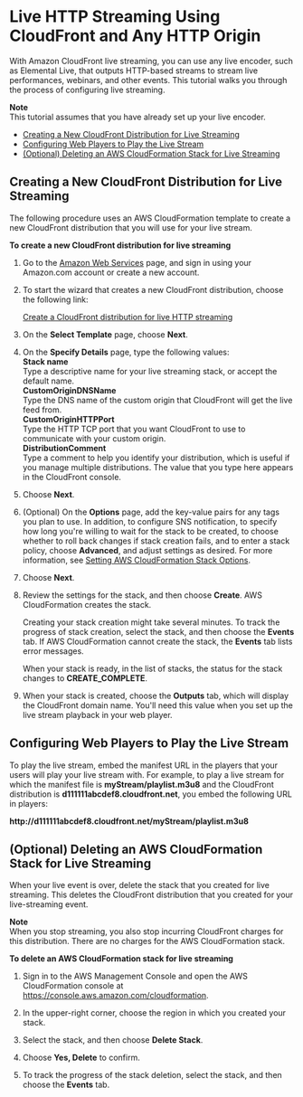 # Live HTTP Streaming Using CloudFront and Any HTTP Origin<a name="live-streaming-http-origin"></a>

With Amazon CloudFront live streaming, you can use any live encoder, such as Elemental Live, that outputs HTTP\-based streams to stream live performances, webinars, and other events\. This tutorial walks you through the process of configuring live streaming\.

**Note**  
This tutorial assumes that you have already set up your live encoder\.


+ [Creating a New CloudFront Distribution for Live Streaming](#live-streaming-http-origin-creating-distribution)
+ [Configuring Web Players to Play the Live Stream](#live-streaming-http-origin-configuring-web-players)
+ [\(Optional\) Deleting an AWS CloudFormation Stack for Live Streaming](#live-streaming-http-origin-deleting-stack)

## Creating a New CloudFront Distribution for Live Streaming<a name="live-streaming-http-origin-creating-distribution"></a>

The following procedure uses an AWS CloudFormation template to create a new CloudFront distribution that you will use for your live stream\. 

**To create a new CloudFront distribution for live streaming**

1. Go to the [Amazon Web Services](https://aws.amazon.com/) page, and sign in using your Amazon\.com account or create a new account\.

1. To start the wizard that creates a new CloudFront distribution, choose the following link:

   [Create a CloudFront distribution for live HTTP streaming](https://console.aws.amazon.com/cloudformation/home?region=us-east-1#cstack=sn%7eLiveHTTPStreaming%7cturl%7ehttps:%2f%2fs3.amazonaws.com%2fcloudfront-live%2flive-http-streaming-custom-origin-cloudfront.json)

1. On the **Select Template** page, choose **Next**\.

1. On the **Specify Details** page, type the following values:  
**Stack name**  
Type a descriptive name for your live streaming stack, or accept the default name\.  
**CustomOriginDNSName**  
Type the DNS name of the custom origin that CloudFront will get the live feed from\.  
**CustomOriginHTTPPort**  
Type the HTTP TCP port that you want CloudFront to use to communicate with your custom origin\.  
**DistributionComment**  
Type a comment to help you identify your distribution, which is useful if you manage multiple distributions\. The value that you type here appears in the CloudFront console\.

1. Choose **Next**\.

1. \(Optional\) On the **Options** page, add the key\-value pairs for any tags you plan to use\. In addition, to configure SNS notification, to specify how long you're willing to wait for the stack to be created, to choose whether to roll back changes if stack creation fails, and to enter a stack policy, choose **Advanced**, and adjust settings as desired\. For more information, see [Setting AWS CloudFormation Stack Options](http://docs.aws.amazon.com/AWSCloudFormation/latest/UserGuide/cfn-console-add-tags.html)\. 

1. Choose **Next**\.

1. Review the settings for the stack, and then choose **Create**\. AWS CloudFormation creates the stack\.

   Creating your stack creation might take several minutes\. To track the progress of stack creation, select the stack, and then choose the **Events** tab\. If AWS CloudFormation cannot create the stack, the **Events** tab lists error messages\.

   When your stack is ready, in the list of stacks, the status for the stack changes to **CREATE\_COMPLETE**\.

1. When your stack is created, choose the **Outputs** tab, which will display the CloudFront domain name\. You'll need this value when you set up the live stream playback in your web player\.

## Configuring Web Players to Play the Live Stream<a name="live-streaming-http-origin-configuring-web-players"></a>

To play the live stream, embed the manifest URL in the players that your users will play your live stream with\. For example, to play a live stream for which the manifest file is **myStream/playlist\.m3u8** and the CloudFront distribution is **d111111abcdef8\.cloudfront\.net**, you embed the following URL in players:

**http://d111111abcdef8\.cloudfront\.net/myStream/playlist\.m3u8**

## \(Optional\) Deleting an AWS CloudFormation Stack for Live Streaming<a name="live-streaming-http-origin-deleting-stack"></a>

When your live event is over, delete the stack that you created for live streaming\. This deletes the CloudFront distribution that you created for your live\-streaming event\. 

**Note**  
When you stop streaming, you also stop incurring CloudFront charges for this distribution\. There are no charges for the AWS CloudFormation stack\.

**To delete an AWS CloudFormation stack for live streaming**

1. Sign in to the AWS Management Console and open the AWS CloudFormation console at [https://console\.aws\.amazon\.com/cloudformation](https://console.aws.amazon.com/cloudformation/)\.

1. In the upper\-right corner, choose the region in which you created your stack\.

1. Select the stack, and then choose **Delete Stack**\. 

1. Choose **Yes, Delete** to confirm\. 

1. To track the progress of the stack deletion, select the stack, and then choose the **Events** tab\.